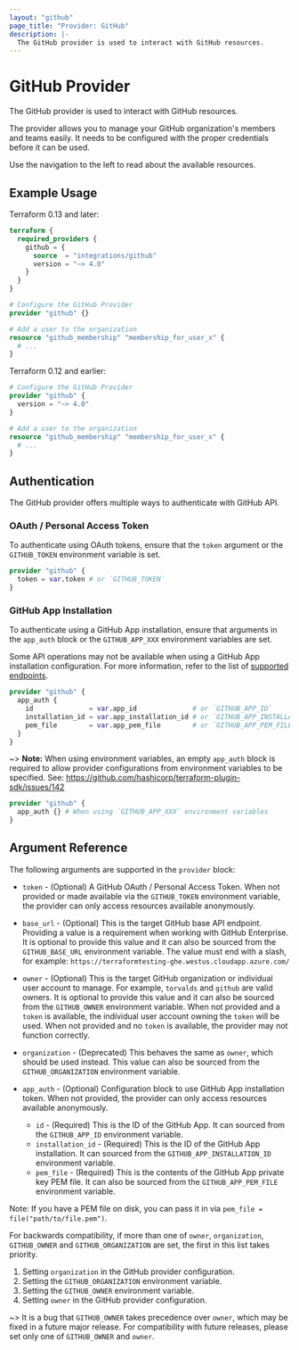 ```yaml
---
layout: "github"
page_title: "Provider: GitHub"
description: |-
  The GitHub provider is used to interact with GitHub resources.
---
```


# GitHub Provider

The GitHub provider is used to interact with GitHub resources.

The provider allows you to manage your GitHub organization's members and teams easily.
It needs to be configured with the proper credentials before it can be used.

Use the navigation to the left to read about the available resources.

## Example Usage

Terraform 0.13 and later:

```terraform
terraform {
  required_providers {
    github = {
      source  = "integrations/github"
      version = "~> 4.0"
    }
  }
}

# Configure the GitHub Provider
provider "github" {}

# Add a user to the organization
resource "github_membership" "membership_for_user_x" {
  # ...
}
```

Terraform 0.12 and earlier:

```terraform
# Configure the GitHub Provider
provider "github" {
  version = "~> 4.0"
}

# Add a user to the organization
resource "github_membership" "membership_for_user_x" {
  # ...
}
```

## Authentication

The GitHub provider offers multiple ways to authenticate with GitHub API.

### OAuth / Personal Access Token

To authenticate using OAuth tokens, ensure that the `token` argument or the `GITHUB_TOKEN` environment variable is set.

```terraform
provider "github" {
  token = var.token # or `GITHUB_TOKEN`
}
```

### GitHub App Installation

To authenticate using a GitHub App installation, ensure that arguments in the `app_auth` block or the `GITHUB_APP_XXX` environment variables are set.

Some API operations may not be available when using a GitHub App installation configuration. For more information, refer to the list of [supported endpoints](https://docs.github.com/en/rest/overview/endpoints-available-for-github-apps).

```terraform
provider "github" {
  app_auth {
    id              = var.app_id              # or `GITHUB_APP_ID`
    installation_id = var.app_installation_id # or `GITHUB_APP_INSTALLATION_ID`
    pem_file        = var.app_pem_file        # or `GITHUB_APP_PEM_FILE`
  }
}
```

~> **Note:** When using environment variables, an empty `app_auth` block is required to allow provider configurations from environment variables to be specified. See: https://github.com/hashicorp/terraform-plugin-sdk/issues/142

```terraform
provider "github" {
  app_auth {} # When using `GITHUB_APP_XXX` environment variables
}
```

## Argument Reference

The following arguments are supported in the `provider` block:

* `token` - (Optional) A GitHub OAuth / Personal Access Token. When not provided or made available via the `GITHUB_TOKEN` environment variable, the provider can only access resources available anonymously.

* `base_url` - (Optional) This is the target GitHub base API endpoint. Providing a value is a requirement when working with GitHub Enterprise. It is optional to provide this value and it can also be sourced from the `GITHUB_BASE_URL` environment variable. The value must end with a slash, for example: `https://terraformtesting-ghe.westus.cloudapp.azure.com/`

* `owner` - (Optional) This is the target GitHub organization or individual user account to manage. For example, `torvalds` and `github` are valid owners. It is optional to provide this value and it can also be sourced from the `GITHUB_OWNER` environment variable. When not provided and a `token` is available, the individual user account owning the `token` will be used. When not provided and no `token` is available, the provider may not function correctly.

* `organization` - (Deprecated) This behaves the same as `owner`, which should be used instead. This value can also be sourced from the `GITHUB_ORGANIZATION` environment variable.

* `app_auth` - (Optional) Configuration block to use GitHub App installation token. When not provided, the provider can only access resources available anonymously.
  * `id` - (Required) This is the ID of the GitHub App. It can sourced from the `GITHUB_APP_ID` environment variable.
  * `installation_id` - (Required) This is the ID of the GitHub App installation. It can sourced from the `GITHUB_APP_INSTALLATION_ID` environment variable.
  * `pem_file` - (Required) This is the contents of the GitHub App private key PEM file. It can also be sourced from the `GITHUB_APP_PEM_FILE` environment variable.

Note: If you have a PEM file on disk, you can pass it in via `pem_file = file("path/to/file.pem")`.

For backwards compatibility, if more than one of `owner`, `organization`,
`GITHUB_OWNER` and `GITHUB_ORGANIZATION` are set, the first in this
list takes priority.

1. Setting `organization` in the GitHub provider configuration.
2. Setting the `GITHUB_ORGANIZATION` environment variable.
3. Setting the `GITHUB_OWNER` environment variable.
4. Setting `owner` in the GitHub provider configuration.

~> It is a bug that `GITHUB_OWNER` takes precedence over `owner`, which may
be fixed in a future major release. For compatibility with future releases,
please set only one of `GITHUB_OWNER` and `owner`.
